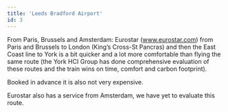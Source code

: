 ```yaml
---
title: 'Leeds Bradford Airport'
id: 3
---
```


From Paris, Brussels and Amsterdam: 
Eurostar (www.eurostar.com) from Paris and Brussels to London (King’s Cross-St Pancras) and then the East Coast line to York is a bit quicker and a lot more comfortable than flying the same route (the York HCI Group has done comprehensive evaluation of these routes and the train wins on time, comfort and carbon footprint). 

Booked in advance it is also not very expensive. 

Eurostar also has a service from Amsterdam, we have yet to evaluate this route. 